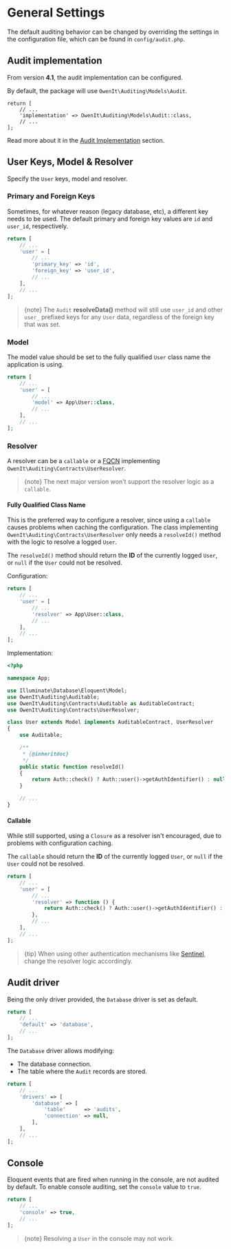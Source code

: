 # General Settings

The default auditing behavior can be changed by overriding the settings in the configuration file, which can be found in `config/audit.php`.

## Audit implementation
From version **4.1**, the audit implementation can be configured.

By default, the package will use `OwenIt\Auditing\Models\Audit`.

```
return [
    // ...
    'implementation' => OwenIt\Auditing\Models\Audit::class,
    // ...
];
```

Read more about it in the [Audit Implementation](audit-implementation) section.

## User Keys, Model & Resolver

Specify the `User` keys, model and resolver.

### Primary and Foreign Keys
Sometimes, for whatever reason (legacy database, etc), a different key needs to be used.
The default primary and foreign key values are `id` and `user_id`, respectively.

```php
return [
    // ...
    'user' = [
        // ...
        'primary_key' => 'id',
        'foreign_key' => 'user_id',
        // ...
    ],
    // ...
];
```

> {note} The `Audit` **resolveData()** method will still use `user_id` and other `user_` prefixed keys for any `User` data, regardless of the foreign key that was set.

### Model
The model value should be set to the fully qualified `User` class name the application is using.

```php
return [
    // ...
    'user' = [
        // ...
        'model' => App\User::class,
        // ...
    ],
    // ...
];
```

### Resolver
A resolver can be a `callable` or a [FQCN](http://php.net/manual/en/language.namespaces.rules.php) implementing `OwenIt\Auditing\Contracts\UserResolver`.

> {note} The next major version won't support the resolver logic as a `callable`.

#### Fully Qualified Class Name

This is the preferred way to configure a resolver, since using a `callable` causes problems when caching the configuration.
The class implementing `OwenIt\Auditing\Contracts\UserResolver` only needs a `resolveId()` method with the logic to resolve a logged `User`.

The `resolveId()` method should return the **ID** of the currently logged `User`, or `null` if the `User` could not be resolved.

Configuration:
```php
return [
    // ...
    'user' = [
        // ...
        'resolver' => App\User::class,
        // ...
    ],
    // ...
];
```

Implementation:
```php
<?php

namespace App;

use Illuminate\Database\Eloquent\Model;
use OwenIt\Auditing\Auditable;
use OwenIt\Auditing\Contracts\Auditable as AuditableContract;
use OwenIt\Auditing\Contracts\UserResolver;

class User extends Model implements AuditableContract, UserResolver
{
    use Auditable;

    /**
     * {@inheritdoc}
     */
    public static function resolveId()
    {
        return Auth::check() ? Auth::user()->getAuthIdentifier() : null;
    }

    // ...
}
```

#### Callable
While still supported, using a `Closure` as a resolver isn't encouraged, due to problems with configuration caching.

The `callable` should return the **ID** of the currently logged `User`, or `null` if the `User` could not be resolved.

```php
return [
    // ...
    'user' = [
        // ...
        'resolver' => function () {
            return Auth::check() ? Auth::user()->getAuthIdentifier() : null;
        },
        // ...
    ],
    // ...
];
```

> {tip} When using other authentication mechanisms like [Sentinel](https://github.com/cartalyst/sentinel), change the resolver logic accordingly.

## Audit driver

Being the only driver provided, the `Database` driver is set as default.

```php
return [
    // ...
    'default' => 'database',
    // ...
];
```

The `Database` driver allows modifying:
- The database connection.
- The table where the `Audit` records are stored.

```php
return [
    // ...
    'drivers' => [
        'database' => [
            'table'      => 'audits',
            'connection' => null,
        ],
    ],
    // ...
];
```

## Console

Eloquent events that are fired when running in the console, are not audited by default.
To enable console auditing, set the `console` value to `true`.

```php
return [
    // ...
    'console' => true,
    // ...
];
```

> {note} Resolving a `User` in the console may not work.
